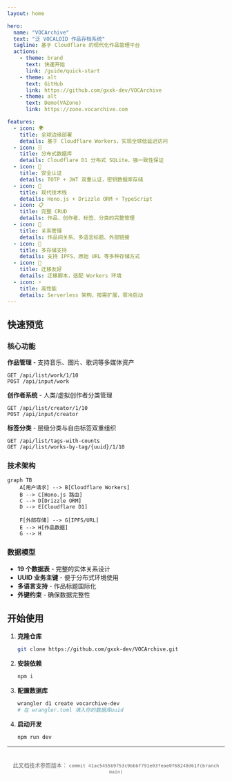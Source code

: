 ```yaml
---
layout: home

hero:
  name: "VOCArchive"
  text: "泛 VOCALOID 作品存档系统"
  tagline: 基于 Cloudflare 的现代化作品管理平台
  actions:
    - theme: brand
      text: 快速开始
      link: /guide/quick-start
    - theme: alt
      text: GitHub
      link: https://github.com/gxxk-dev/VOCArchive
    - theme: alt
      text: Demo(VAZone)
      link: https://zone.vocarchive.com

features:
  - icon: 🌍
    title: 全球边缘部署
    details: 基于 Cloudflare Workers，实现全球低延迟访问
  - icon: 🗄️
    title: 分布式数据库
    details: Cloudflare D1 分布式 SQLite，强一致性保证
  - icon: 🔐
    title: 安全认证
    details: TOTP + JWT 双重认证，密钥数据库存储
  - icon: 🚀
    title: 现代技术栈
    details: Hono.js + Drizzle ORM + TypeScript
  - icon: 📋
    title: 完整 CRUD
    details: 作品、创作者、标签、分类的完整管理
  - icon: 🔗
    title: 关系管理
    details: 作品间关系、多语言标题、外部链接
  - icon: 💾
    title: 多存储支持
    details: 支持 IPFS、原始 URL 等多种存储方式
  - icon: 🔄
    title: 迁移友好
    details: 迁移脚本，适配 Workers 环境
  - icon: ⚡
    title: 高性能
    details: Serverless 架构，按需扩展，零冷启动
---
```


## 快速预览

### 核心功能

**作品管理** - 支持音乐、图片、歌词等多媒体资产
```http
GET /api/list/work/1/10
POST /api/input/work
```

**创作者系统** - 人类/虚拟创作者分类管理
```http
GET /api/list/creator/1/10
POST /api/input/creator
```

**标签分类** - 层级分类与自由标签双重组织
```http
GET /api/list/tags-with-counts
GET /api/list/works-by-tag/{uuid}/1/10
```

### 技术架构

```mermaid
graph TB
    A[用户请求] --> B[Cloudflare Workers]
    B --> C[Hono.js 路由]
    C --> D[Drizzle ORM]
    D --> E[Cloudflare D1]

    F[外部存储] --> G[IPFS/URL]
    E --> H[作品数据]
    G --> H
```

### 数据模型

- **19 个数据表** - 完整的实体关系设计
- **UUID 业务主键** - 便于分布式环境使用
- **多语言支持** - 作品标题国际化
- **外键约束** - 确保数据完整性

## 开始使用

1. **克隆仓库**
   ```bash
   git clone https://github.com/gxxk-dev/VOCArchive.git
   ```

2. **安装依赖**
   ```bash
   npm i
   ```

3. **配置数据库**
   ```bash
   wrangler d1 create vocarchive-dev
   # 在 wrangler.toml 填入你的数据库uuid
   ```

4. **启动开发**
   ```bash
   npm run dev
   ```

---

<div style="text-align: center; margin-top: 2rem; color: #666; font-size: 0.9em;">
  此文档技术参照版本： <code>commit 41ac5455b9753c9bbbf791e03feae0f68248d61f(branch main)</code>
</div>
